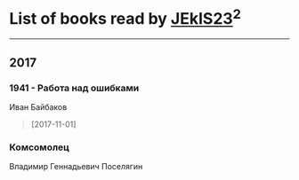 # List of books read by [JEkIS23](https://plus.google.com/115604603872979762940)<sup>2</sup>
---

## 2017

### 1941 - Работа над ошибками
Иван Байбаков
> [2017-11-01] 


### Комсомолец
Владимир Геннадьевич Поселягин



